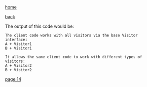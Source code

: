 [home](./page01.md)

[back](./page10.md)

The output of this code would be:

```
The client code works with all visitors via the base Visitor interface:
A + Visitor1
B + Visitor1

It allows the same client code to work with different types of visitors:
A + Visitor2
B + Visitor2
```

[page 14](./page14.md)
